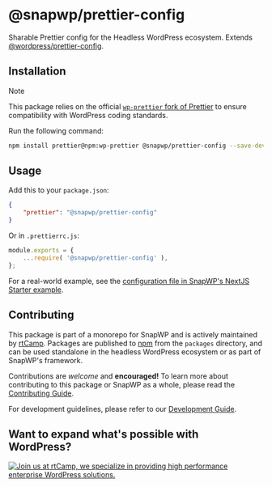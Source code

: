 # @snapwp/prettier-config

Sharable Prettier config for the Headless WordPress ecosystem. Extends [@wordpress/prettier-config](https://github.com/WordPress/gutenberg/blob/trunk/packages/prettier-config/README.md).

## Installation

> [!NOTE]
> This package relies on the official [`wp-prettier` fork of Prettier](https://www.npmjs.com/package/wp-prettier) to ensure compatibility with WordPress coding standards.

Run the following command:

```bash
npm install prettier@npm:wp-prettier @snapwp/prettier-config --save-dev
```

## Usage

Add this to your `package.json`:

```json
{
	"prettier": "@snapwp/prettier-config"
}
```

Or in `.prettierrc.js`:

```javascript
module.exports = {
	...require( '@snapwp/prettier-config' ),
};
```

For a real-world example, see the [configuration file in SnapWP's NextJS Starter example](https://github.com/rtCamp/headless/blob/develop/frontend/examples/nextjs/starter/.prettierrc.cjs).

## Contributing

This package is part of a monorepo for SnapWP and is actively maintained by [rtCamp](https://rtcamp.com/). Packages are published to [npm](https://www.npmjs.com/) from the `packages` directory, and can be used standalone in the headless WordPress ecosystem or as part of SnapWP's framework.

Contributions are _welcome_ and **encouraged!** To learn more about contributing to this package or SnapWP as a whole, please read the [Contributing Guide](../../../.github/CONTRIBUTING.md).

For development guidelines, please refer to our [Development Guide](../../DEVELOPMENT.md).

## Want to expand what's possible with WordPress?

<a href="https://rtcamp.com/"><img src="https://rtcamp.com/wp-content/uploads/sites/2/2019/04/github-banner@2x.png" alt="Join us at rtCamp, we specialize in providing high performance enterprise WordPress solutions."></a>
